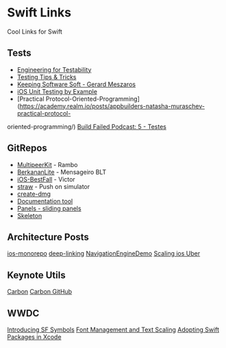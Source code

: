 # Swift Links
Cool Links for Swift


## Tests

- [Engineering for Testability](https://developer.apple.com/videos/play/wwdc2017/414/)
- [Testing Tips & Tricks](https://developer.apple.com/videos/play/wwdc2018/417)
- [Keeping Software Soft - Gerard Meszaros](https://www.youtube.com/watch?v=JwE2DkSGxro)
- [iOS Unit Testing by Example](https://pragprog.com/book/jrlegios/ios-unit-testing-by-example)
- [Practical Protocol-Oriented-Programming](https://academy.realm.io/posts/appbuilders-natasha-muraschev-practical-protocol-

oriented-programming/)
[Build Failed Podcast: 5 - Testes](https://open.spotify.com/episode/2NL2893NhtmnWf9uSQ3V89?si=TT2yc-1oTGquNJXGcbRYJQ)


## GitRepos

- [MultipeerKit](https://github.com/insidegui/MultipeerKit) - Rambo
- [BerkananLite](https://github.com/zssz/BerkananLite) - Mensageiro BLT
- [iOS-BestFall](https://github.com/victorpanitz/iOS-BestFall) - Victor
- [straw](https://github.com/maxgoedjen/straw) - Push on simulator
- [create-dmg](https://github.com/sindresorhus/create-dmg)
- [Documentation tool](https://github.com/bow-swift/nef)
- [Panels - sliding panels](https://github.com/antoniocasero/Panels)
- [Skeleton](https://github.com/gonzalonunez/Skeleton)

## Architecture Posts

[ios-monorepo](https://eng.uber.com/ios-monorepo/)
[deep-linking](https://medium.com/@albertodebo/deep-linking-at-scale-on-ios-1dd8789c389f)
[NavigationEngineDemo](https://github.com/justeat/NavigationEngineDemo)
[Scaling ios Uber](https://atscaleconference.com/videos/blazing-fast-scaling-ios-at-uber/)

## Keynote Utils

[Carbon](https://carbon.now.sh/)
[Carbon GitHub](https://github.com/carbon-app/carbon)

## WWDC

[Introducing SF Symbols](https://developer.apple.com/videos/play/wwdc2019/206/)
[Font Management and Text Scaling](https://developer.apple.com/videos/play/wwdc2019/227)
[Adopting Swift Packages in Xcode](https://developer.apple.com/videos/play/wwdc2019/408/)


